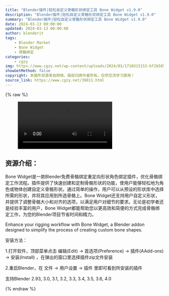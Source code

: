 ```yaml
---
title: "Blender插件|轻松自定义骨骼形状绑定工具 Bone Widget v1.9.0"
description: "Blender插件|轻松自定义骨骼形状绑定工具 Bone Widget v1.9.0"
summary: "Blender插件|轻松自定义骨骼形状绑定工具 Bone Widget v1.9.0"
date: 2024-03-13 00:00:00
updated: 2024-03-13 00:00:00
author: blenderit
tags: 
    - Blender Market
    - Bone Widget
    - 骨骼绑定
categories:
    - cgzy
img: https://www.cgzy.net/wp-content/uploads/2024/03/1710315153-bf2b585aaeb7a04.webp
showGetMethod: false
copyright: 本插件资源来自网络，版权归原作者所有，仅供交流学习使用！
source_link: https://www.cgzy.net/39811.html
---
```


{% raw %}
<figure class="wp-block-video aligncenter"><video controls src="http://cloud.video.taobao.com/play/u/null/p/1/e/6/t/1/452989073153.mp4"></video></figure><div class="wp-block-pandastudio-title"><div class="title_style_01"><h2 id="h2-0">资源介绍：</h2></div></div><p class="is-style-text-indent-2em">Bone Widget是一款Blender免费骨骼绑定重定向形状角色绑定插件，优化骨骼绑定工作流程。插件提供了快速创建和定制骨骼形状的功能，使用户能够轻松地为角色或物体创建自定义骨骼形状。通过简单的操作，用户可以从预设的形状库中选择所需的形状，并将其应用到所选骨骼上。Bone Widget还支持用户自定义形状，并提供了调整骨骼大小和对齐的选项，以满足用户对细节的要求。无论是初学者还是经验丰富的用户，Bone Widget都能帮助您以更高效和简便的方式完成骨骼绑定工作，为您的Blender项目节省时间和精力。</p><p>Enhance your rigging workflow with Bone Widget, a Blender addon designed to simplify the process of creating custom bone shapes.</p><div class="wp-block-pandastudio-title"><div class="title_style_01"><p>安装方法：</p></div></div><p>1.打开软件，顶部菜单点击 编辑(Edit) → 首选项(Preference) → 插件(AAdd-ons) → 安装(Install) ，在弹出的窗口里选择插件zip文件安装</p><p>2.重启Blender，在 文件 → 用户设置 → 插件 里即可看到所安装的插件</p><div class="wp-block-pandastudio-tips"><div class="tip success "><p>支持Blender 2.93, 3.0, 3.1, 3.2, 3.3, 3.4, 3.5, 3.6, 4.0</p>
</div></div>
<div style="display: none">cgzy</div>
{% endraw %}